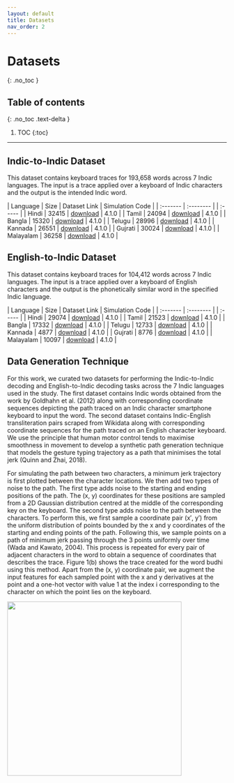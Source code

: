```yaml
---
layout: default
title: Datasets
nav_order: 2
---
```


# Datasets
{: .no_toc }

## Table of contents
{: .no_toc .text-delta }

1. TOC
{:toc}

---
## Indic-to-Indic Dataset

This dataset contains keyboard traces for 193,658 words across 7 Indic languages. The input is a trace applied over a keyboard of Indic characters and the output is the intended Indic word. 

| Language | Size | Dataset Link | Simulation Code | 
| :------- | :-------- | | :----- |
| Hindi  | 32415 | [download](http://nlp.stanford.edu/software/stanford-corenlp-4.1.0-models-arabic.jar) | 4.1.0 |
| Tamil | 24094 | [download](http://nlp.stanford.edu/software/stanford-corenlp-4.1.0-models-chinese.jar) | 4.1.0 |
| Bangla | 15320 | [download](http://nlp.stanford.edu/software/stanford-corenlp-4.1.0-models-english.jar) | 4.1.0 |
| Telugu | 28996 | [download](http://nlp.stanford.edu/software/stanford-corenlp-4.1.0-models-english-kbp.jar) | 4.1.0 |
| Kannada | 26551 | [download](http://nlp.stanford.edu/software/stanford-corenlp-4.1.0-models-french.jar) | 4.1.0 |
| Gujrati | 30024 | [download](http://nlp.stanford.edu/software/stanford-corenlp-4.1.0-models-german.jar) | 4.1.0 |
| Malayalam | 36258 | [download](http://nlp.stanford.edu/software/stanford-corenlp-4.1.0-models-spanish.jar) | 4.1.0 |

## English-to-Indic Dataset

This dataset contains keyboard traces for 104,412 words across 7 Indic languages. The input is a trace applied over a keyboard of English characters and the output is the phonetically similar word in the specified Indic language.

| Language | Size | Dataset Link | Simulation Code | 
| :------- | :-------- | | :----- |
| Hindi  | 29074 | [download](http://nlp.stanford.edu/software/stanford-corenlp-4.1.0-models-arabic.jar) | 4.1.0 |
| Tamil | 21523 | [download](http://nlp.stanford.edu/software/stanford-corenlp-4.1.0-models-chinese.jar) | 4.1.0 |
| Bangla | 17332 | [download](http://nlp.stanford.edu/software/stanford-corenlp-4.1.0-models-english.jar) | 4.1.0 |
| Telugu | 12733 | [download](http://nlp.stanford.edu/software/stanford-corenlp-4.1.0-models-english-kbp.jar) | 4.1.0 |
| Kannada | 4877 | [download](http://nlp.stanford.edu/software/stanford-corenlp-4.1.0-models-french.jar) | 4.1.0 |
| Gujrati | 8776 | [download](http://nlp.stanford.edu/software/stanford-corenlp-4.1.0-models-german.jar) | 4.1.0 |
| Malayalam | 10097 | [download](http://nlp.stanford.edu/software/stanford-corenlp-4.1.0-models-spanish.jar) | 4.1.0 |

## Data Generation Technique
For this work, we curated two datasets for performing the Indic-to-Indic decoding and English-to-Indic decoding tasks across the 7 Indic languages used in the study. The first dataset contains Indic words obtained from the work by Goldhahn et al. (2012) along with corresponding coordinate sequences depicting the path traced on an Indic character smartphone keyboard to input the word. The second dataset contains Indic-English transliteration pairs scraped from Wikidata along with corresponding coordinate sequences for the path traced on an English character keyboard. We use the principle that human motor control tends to maximise smoothness in movement to develop a synthetic path generation technique that models the gesture typing trajectory as a path that minimises the total jerk (Quinn and Zhai, 2018).

For simulating the path between two characters, a minimum jerk trajectory is first plotted between the character locations. We then add two types of noise to the path. The first type adds noise to the starting and ending positions of the path. The (x, y) coordinates for these positions are sampled from a 2D Gaussian distribution centred at the middle of the corresponding key on the keyboard. The second type adds noise to the path between the characters. To perform this, we first sample a coordinate pair (x′, y′) from the uniform distribution of points bounded by the x and y coordinates of the starting and ending points of the path. Following this, we sample points on a path of minimum jerk passing through the 3 points uniformly over time (Wada and Kawato, 2004). This process is repeated for every pair of adjacent characters in the word to obtain a sequence of coordinates that describes the trace. Figure 1(b) shows the trace created for the word budhi using this method. Apart from the (x, y) coordinate pair, we augment the input features for each sampled point with the x and y derivatives at the point and a one-hot vector with value 1 at the index i corresponding to the character on which the point lies on the keyboard.


<p align="left">
   <img src="../../../assets/images/simulated_gesture_sample.png" width=400 height=400>
</p>



